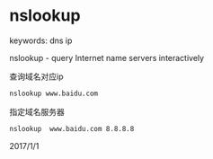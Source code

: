 # nslookup

keywords: dns ip  

nslookup - query Internet name servers interactively  

查询域名对应ip  
```bash
nslookup www.baidu.com
```

指定域名服务器  
```bash
nslookup  www.baidu.com 8.8.8.8
```


2017/1/1  
